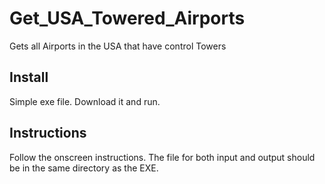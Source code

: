 # Get_USA_Towered_Airports
Gets all Airports in the USA that have control Towers

## Install
Simple exe file. Download it and run.

## Instructions
Follow the onscreen instructions. The file for both input and output should be in the same directory as the EXE.
